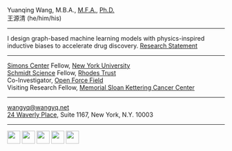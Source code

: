 Yuanqing Wang, M.B.A., [M.F.A.](https://osf.io/nq4sx/), [Ph.D.](https://proquest.com/docview/2789704784) <br>
王源清 (he/him/his)

---

I design graph-based machine learning models with physics-inspired inductive biases to accelerate drug discovery.
[Research Statement](http://dx.doi.org/10.13140/RG.2.2.17450.02241)

---

[Simons Center](https://wp.nyu.edu/sccpc/) Fellow, [New York University](https://www.nyu.edu)<br>
[Schmidt Science](https://schmidtsciencefellows.org) Fellow, [Rhodes Trust](https://www.rhodeshouse.ox.ac.uk)<br>
Co-Investigator, [Open Force Field](https://openforcefield.org)<br>
Visiting Research Fellow, [Memorial Sloan Kettering Cancer Center](https://www.mskcc.org)<br>

---

[wangyq@wangyq.net](mailto:wangyq@wangyq.net)<br>
[24 Waverly Place](https://goo.gl/maps/ix44mrT9RyETabjT8), Suite 1167, New York, N.Y. 10003

---

<a href="https://github.com/yuanqing-wang/"><img src ="https://edent.github.io/SuperTinyIcons/images/png/github.png" height=30></a>
<a href="https://scholar.google.com/citations?user=Njp5EY4AAAAJ&hl=en"><img src="https://edent.github.io/SuperTinyIcons/images/svg/google_scholar.svg" height=30></a>
<a href="https://twitter.com/yuanqingwang"><img src="https://edent.github.io/SuperTinyIcons/images/svg/twitter.svg" height=30></a>
<a href="https://www.linkedin.com/in/yuanqing-wang/"><img src="https://edent.github.io/SuperTinyIcons/images/svg/linkedin.svg" height=30></a>
<a href="https://calendar.app.google/H8SzmkyMgwqSzQTU7"><img src="https://edent.github.io/SuperTinyIcons/images/svg/zoom.svg" height=30></a>
